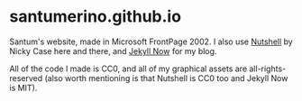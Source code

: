 # santumerino.github.io
Santum's website, made in Microsoft FrontPage 2002. I also use [Nutshell](https://github.com/ncase/nutshell) by Nicky Case here and there, and [Jekyll Now](https://github.com/barryclark/jekyll-now) for my blog.

All of the code I made is CC0, and all of my graphical assets are all-rights-reserved (also worth mentioning is that Nutshell is CC0 too and Jekyll Now is MIT).
